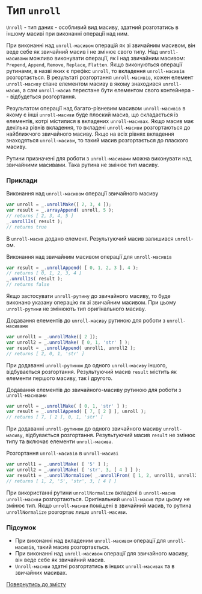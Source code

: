 # Тип <code>unroll</code>

<code>Unroll</code> - тип даних - особливий вид масиву, здатний розготатись в іншому масиві при виконанні операції над ним.

При виконанні над `unroll-масивом` операцій як зі звичайним масивом, він веде себе як звичайний масив і не змінює свого типу. Над `unroll-масивами` можливо виконувати операції, як і над звичайним масивом: `Prepend`, `Append`, `Remove`, `Replace`, `Flatten`. Якщо виконуються операції рутинами, в назві яких є префікс `unroll`, то вкладення `unroll-масивів` розгортається. В результаті розгортання `unroll-масивів`, кожен елемент `unroll-масиву` стане елементом масиву в якому знаходився `unroll-масив`, а сам `unroll-масив` перестане бути елементом свого контейнера -- відбудеться розгортання.

Результатом операції над багато-рівневим масивом `unroll-масивів` в якому є інші `unroll-масиви` буде плоский масив, що складається із елементів, котрі містилися в вкладених `unroll-масивах`. Якщо масив має декілька рівнів вкладення, то вкладені `unroll-масиви` розгортаються до найближчого звичайного масиву. Якщо на всіх рівнях вкладення знаходяться `unroll-масиви`, то такий масив розгортається до плаского масиву.

Рутини призначені для роботи з `unroll-масивами` можна виконувати над звичайними масивами. Така рутина не змінює тип масиву.

### Приклади

Виконання над `unroll-масивом` операції звичайного масиву

```js
var unroll = _.unrollMake([ 2, 3, 4 ]);
var result = _.arrayAppend( unroll, 5 );
// returns [ 2, 3, 4, 5 ]
_.unrollIs( result );
// returns true
```

В `unroll-масив` додано елемент. Результуючий масив залишився `unroll`-ом.

Виконання над звичайним масивом операції для `unroll-масивів`

```js
var result = _.unrollAppend( [ 0, 1, 2, 3 ], 4 );
// returns [ 0, 1, 2, 3, 4 ]
_.unrollIs( result );
// returns false
```

Якщо застосувати `unroll-рутину` до звичайного масиву, то буде виконано указану операцію як зі звичайним масивом. При цьому `unroll-рутини` не змінюють тип оригінального масиву.

Додавання елементів до `unroll-масиву` рутиною для роботи з `unroll-масивами`

```js
var unroll1 = _.unrollMake([ 2 ]);
var unroll2 = _.unrollMake( [ 0, 1, 'str' ] );
var result = _.unrollAppend( unroll1, unroll2 );
// returns [ 2, 0, 1, 'str' ]
```

При додаванні `unroll-рутиною` до одного `unroll-масиву` іншого, відбувається розгортання. Результуючий масив `result` містить як елементи першого масиву, так і другого.

Додавання елементів до звичайного-масиву рутиною для роботи з `unroll-масивами`

```js
var unroll = _.unrollMake( [ 0, 1, 'str' ] );
var result = _.unrollAppend( [ 7, [ 2 ] ], unroll );
// returns [ 7, [ 2 ], 0, 1, 'str' ]
```

При додаванні `unroll-рутиною` до одного звичайного масиву `unroll-масиву`, відбувається розгортання. Результуючий масив `result` не змінює типу та включає елементи `unroll-масива`.

Розгортання `unroll-масивів` в `unroll-масиві`

```js
var unroll1 = _.unrollMake( [ '5' ] );
var unroll2 = _.unrollMake( [ 'str', 3, [ 4 ] ] );
var result1 = _.unrollNormalize( _.unrollFrom( [ 1, 2, unroll1, unroll2 ] ) );
// returns [ 1, 2, '5', 'str', 3, [ 4 ] ]
```

При використанні рутини `unrollNormalize` вкладені в `unroll-масив` `unroll-масиви` розгортаються. Оригінальний `unroll-масив` при цьому не змінює тип. Якщо `unroll-масиви` поміщені в звичайний масив, то рутина `unrollNormalize` розгортає лише `unroll-масиви`.

### Підсумок

- При виконанні над вкладеним `unroll-масивом` операції для `unroll-масивів`, такий масив розгортається.
- При виконанні над `unroll-масивом` операції для звичайного масиву, він веде себе як звичайний масив.
- `Unroll-масиви` здатні розгортатись в інших `unroll-масивах` та в звичайних масивах.

[Повернутись до змісту](../README.md#Концепції)

